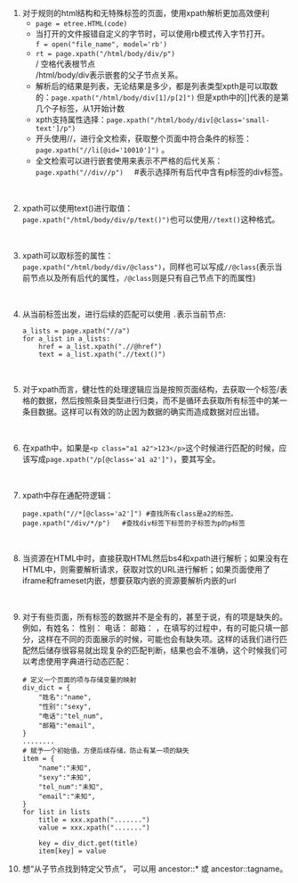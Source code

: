 1. 对于规则的html结构和无特殊标签的页面，使用xpath解析更加高效便利
    - `page = etree.HTML(code)`   
    - 当打开的文件报错自定义的字节时，可以使用rb模式传入字节打开。  
    `f = open("file_name", model='rb')`  
    - `rt = page.xpath("/html/body/div/p")`  
    /  空格代表根节点     
    /html/body/div表示嵌套的父子节点关系。  
    - 解析后的结果是列表，无论结果是多少，都是列表类型xpth是可以取数的：`page.xpath("/html/body/div[1]/p[2]")`  但是xpth中的[]代表的是第几个子标签，从1开始计数  
    - xpth支持属性选择：`page.xpath("/html/body/div[@class='small-text']/p")`
    - 开头使用//，进行全文检索，获取整个页面中符合条件的标签：`page.xpath("//li[@id='10010']")` 。  
    - 全文检索可以进行嵌套使用来表示不严格的后代关系：`page.xpath("//div//p")`  &nbsp; &nbsp;  #表示选择所有后代中含有p标签的div标签。  
    
&nbsp;

2. xpath可以使用text()进行取值：  
`page.xpath("/html/body/div/p/text()")`也可以使用`//text()`这种格式。
  
&nbsp;

3. xpath可以取标签的属性：   
`page.xpath("/html/body/div/@class")`，同样也可以写成`//@class`(表示当前节点以及所有后代的属性，`/@class`则是只有自己节点下的而属性)

&nbsp;

4. 从当前标签出发，进行后续的匹配可以使用 `.`表示当前节点:
    ```
    a_lists = page.xpath("//a")
    for a_list in a_lists:
        href = a_list.xpath(".//@href")
        text = a_list.xpath(".//text()")
    ```

&nbsp;

5. 对于xpath而言，健壮性的处理逻辑应当是按照页面结构，去获取一个标签/表格的数据，然后按照条目类型进行归类，而不是循环去获取所有标签中的某一条目数据。这样可以有效的防止因为数据的确实而造成数据对应出错。

&nbsp;

6. 在xpath中，如果是`<p class="a1 a2">123</p>`这个时候进行匹配的时候，应该写成`page.xpath("/p[@class='a1 a2']")`，要其写全。

&nbsp;

7. xpath中存在通配符逻辑：
    ```
    page.xpath("//*[@class='a2']") #查找所有class是a2的标签。    
    page.xpath("/div/*/p")   #查找div标签下标签的子标签为p的p标签
    ```

&nbsp;
      
8. 当资源在HTML中时，直接获取HTML然后bs4和xpath进行解析；如果没有在HTML中，则需要解析请求，获取对饮的URL进行解析；如果页面使用了iframe和frameset内嵌，想要获取内嵌的资源要解析内嵌的url

&ensp;

9. 对于有些页面，所有标签的数据并不是全有的，甚至于说，有的项是缺失的。  
例如，有姓名： 性别： 电话： 邮箱： ，在填写的过程中，有的可能只填一部分，这样在不同的页面展示的时候，可能也会有缺失项。这样的话我们进行匹配然后储存很容易就出现复杂的匹配判断，结果也会不准确，这个时候我们可以考虑使用字典进行动态匹配：  
    ```
    # 定义一个页面的项与存储变量的映射
    div_dict = {
        "姓名":"name",
        "性别":"sexy",
        "电话":"tel_num",
        "邮箱":"email",
    }
    ........
    # 赋予一个初始值，方便后续存储，防止有某一项的缺失
    item = {
        "name":"未知",
        "sexy":"未知",
        "tel_num":"未知",
        "email":"未知",
    }
    for list in lists
        title = xxx.xpath(".......")
        value = xxx.xpath(".......")

        key = div_dict.get(title)
        item[key] = value
    ```

10. 想“从子节点找到特定父节点”，
可以用 ancestor::* 或 ancestor::tagname。
